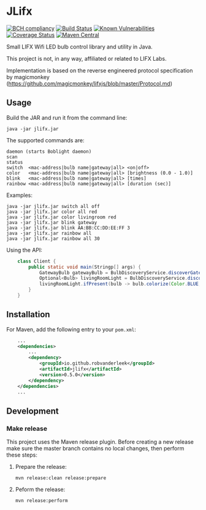 JLifx
=====

[![BCH compliancy](https://bettercodehub.com/edge/badge/robvanderleek/JLifx)](https://bettercodehub.com)
[![Build Status](https://travis-ci.org/robvanderleek/JLifx.svg?branch=master)](https://travis-ci.org/robvanderleek/JLifx)
[![Known Vulnerabilities](https://snyk.io/test/github/robvanderleek/jlifx/badge.svg?targetFile=pom.xml)](https://snyk.io/test/github/robvanderleek/jlifx?targetFile=pom.xml)
[![Coverage Status](https://coveralls.io/repos/robvanderleek/JLifx/badge.svg?branch=master)](https://coveralls.io/r/robvanderleek/JLifx?branch=master)
[![Maven Central](https://maven-badges.herokuapp.com/maven-central/io.github.robvanderleek/jlifx/badge.svg)](https://maven-badges.herokuapp.com/maven-central/io.github.robvanderleek/jlifx)

Small LIFX Wifi LED bulb control library and utility in Java.

This project is not, in any way, affiliated or related to LIFX Labs.

Implementation is based on the reverse engineered protocol specification by
magicmonkey (https://github.com/magicmonkey/lifxjs/blob/master/Protocol.md)

## Usage

Build the JAR and run it from the command line:

	java -jar jlifx.jar

The supported commands are:

    daemon (starts Boblight daemon)
    scan
    status
    switch  <mac-address|bulb name|gateway|all> <on|off>
    color   <mac-address|bulb name|gateway|all> [brightness (0.0 - 1.0)]
    blink   <mac-address|bulb name|gateway|all> [times]
    rainbow <mac-address|bulb name|gateway|all> [duration (sec)]

Examples:

    java -jar jlifx.jar switch all off
    java -jar jlifx.jar color all red
    java -jar jlifx.jar color livingroom red
    java -jar jlifx.jar blink gateway
    java -jar jlifx.jar blink AA:BB:CC:DD:EE:FF 3
    java -jar jlifx.jar rainbow all
    java -jar jlifx.jar rainbow all 30
    
Using the API:

```java
    class Client {
        public static void main(Stringp[] args) {
            GatewayBulb gatewayBulb = BulbDiscoveryService.discoverGatewayBulb();
            Optional<Bulb> livingRoomLight = BulbDiscoveryService.discoverBulbByName(gatewayBulb, "LivingRoomLight");
            livingRoomLight.ifPresent(bulb -> bulb.colorize(Color.BLUE, 0, 1f));
        }
    }
```

## Installation

For Maven, add the following entry to your `pom.xml`:

```xml
    ...
    <dependencies>
        ...
        <dependency>
            <groupId>io.github.robvanderleek</groupId>
            <artifactId>jlifx</artifactId>
            <version>0.5.0</version>
        </dependency>
    </dependencies>
    ...
```

## Development

### Make release

This project uses the Maven release plugin. Before creating a new release make
sure the master branch contains no local changes, then perform these steps:

1. Prepare the release:

    `mvn release:clean release:prepare`
    
2. Peform the release:

    `mvn release:perform`
